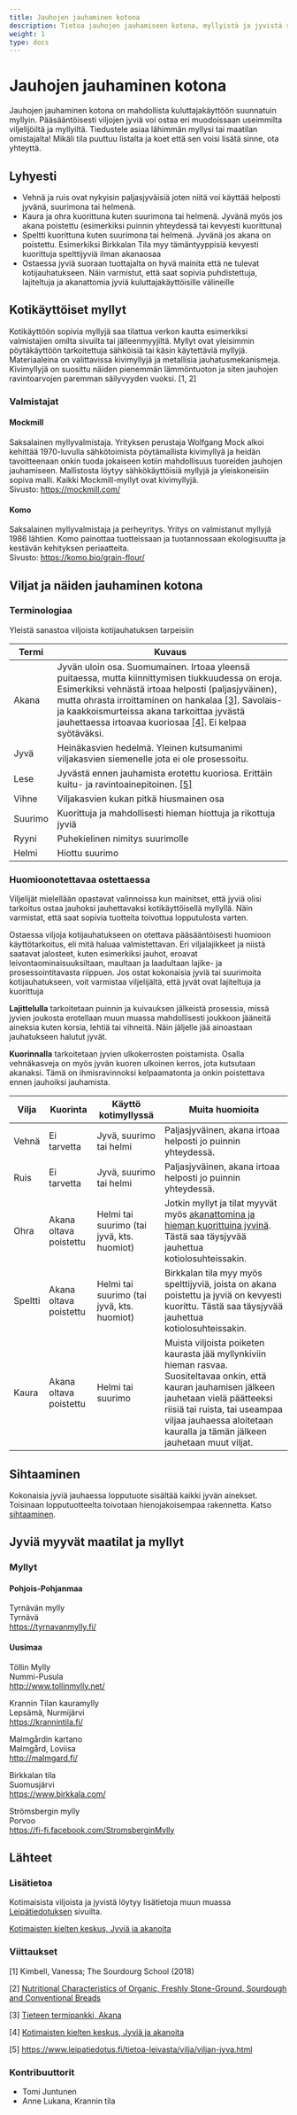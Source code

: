 ```yaml
---
title: Jauhojen jauhaminen kotona
description: Tietoa jauhojen jauhamiseen kotona, myllyistä ja jyvistä sekä niiden hankinnasta. 
weight: 1
type: docs
---
```


# Jauhojen jauhaminen kotona

Jauhojen jauhaminen kotona on mahdollista kuluttajakäyttöön suunnatuin myllyin.
Pääsääntöisesti viljojen jyviä voi ostaa eri muodoissaan useimmilta
viljelijöiltä ja myllyiltä. Tiedustele asiaa lähimmän myllysi tai maatilan
omistajalta! Mikäli tila puuttuu listalta ja koet että sen voisi lisätä sinne,
ota yhteyttä.

## Lyhyesti

* Vehnä ja ruis ovat nykyisin paljasjyväisiä joten niitä voi käyttää helposti jyvänä, suurimona tai helmenä.
* Kaura ja ohra kuorittuna kuten suurimona tai helmenä. Jyvänä myös jos akana 
poistettu (esimerkiksi puinnin yhteydessä tai kevyesti kuorittuna)
* Speltti kuorittuna kuten suurimona tai helmenä. Jyvänä jos akana on poistettu.
Esimerkiksi Birkkalan Tila myy tämäntyyppisiä kevyesti kuorittuja spelttijyviä ilman akanaosaa
* Ostaessa jyviä suoraan tuottajalta on hyvä mainita että ne tulevat
kotijauhatukseen. Näin varmistut, että saat sopivia puhdistettuja, lajiteltuja ja akanattomia jyviä
kuluttajakäyttöisille välineille

## Kotikäyttöiset myllyt

Kotikäyttöön sopivia myllyjä saa tilattua verkon kautta esimerkiksi valmistajien
omilta sivuilta tai jälleenmyyjiltä. Myllyt ovat yleisimmin pöytäkäyttöön
tarkoitettuja sähköisiä tai käsin käytettäviä myllyjä. Materiaaleina on
valittavissa kivimyllyjä ja metallisia jauhatusmekanismeja. Kivimyllyjä on
suosittu näiden pienemmän lämmöntuoton ja siten jauhojen ravintoarvojen
paremman säilyvyyden vuoksi. [1, 2]

### Valmistajat

#### Mockmill

Saksalainen myllyvalmistaja. Yrityksen perustaja Wolfgang Mock alkoi kehittää 1970-luvulla
sähkötoimista pöytämallista kivimyllyä ja heidän tavoitteenaan onkin tuoda jokaiseen
kotiin mahdollisuus tuoreiden jauhojen jauhamiseen. Mallistosta löytyy 
sähkökäyttöisiä myllyjä ja yleiskoneisiin sopiva malli. 
Kaikki Mockmill-myllyt ovat kivimyllyjä.\
Sivusto: https://mockmill.com/

#### Komo

Saksalainen myllyvalmistaja ja perheyritys. Yritys on valmistanut myllyjä 1986 lähtien.
Komo painottaa tuotteissaan ja tuotannossaan ekologisuutta ja kestävän kehityksen 
periaatteita.\
Sivusto: https://komo.bio/grain-flour/

## Viljat ja näiden jauhaminen kotona

### Terminologiaa

Yleistä sanastoa viljoista kotijauhatuksen tarpeisiin

|Termi|Kuvaus|
|-|-|
|Akana|Jyvän uloin osa. Suomumainen. Irtoaa yleensä puitaessa, mutta kiinnittymisen tiukkuudessa on eroja. Esimerkiksi vehnästä irtoaa helposti (paljasjyväinen), mutta ohrasta irroittaminen on hankalaa [[3]](#lähteet). Savolais- ja kaakkoismurteissa akana tarkoittaa jyvästä jauhettaessa irtoavaa kuoriosaa [[4]](#lähteet). Ei kelpaa syötäväksi.|
|Jyvä|Heinäkasvien hedelmä. Yleinen kutsumanimi viljakasvien siemenelle jota ei ole prosessoitu.|
|Lese|Jyvästä ennen jauhamista erotettu kuoriosa. Erittäin kuitu- ja ravintoainepitoinen. [[5]](#lähteet)|
|Vihne|Viljakasvien kukan pitkä hiusmainen osa|
|Suurimo|Kuorittuja ja mahdollisesti hieman hiottuja ja rikottuja jyviä|
|Ryyni|Puhekielinen nimitys suurimolle|
|Helmi|Hiottu suurimo|

### Huomioonotettavaa ostettaessa

Viljelijät mielellään opastavat valinnoissa kun mainitset, että jyviä olisi tarkoitus
ostaa jauhoksi jauhettavaksi kotikäyttöisellä myllyllä. Näin varmistat, että saat
sopivia tuotteita toivottua lopputulosta varten.

Ostaessa viljoja kotijauhatukseen on otettava pääsääntöisesti huomioon käyttötarkoitus,
eli mitä haluaa valmistettavan. Eri viljalajikkeet ja niistä saatavat jalosteet,
kuten esimerkiksi jauhot, eroavat leivontaominaisuuksiltaan, maultaan ja laadultaan
lajike- ja prosessointitavasta riippuen. Jos ostat kokonaisia jyviä tai suurimoita
kotijauhatukseen, voit varmistaa viljelijältä, että jyvät ovat lajiteltuja ja kuorittuja

**Lajittelulla** tarkoitetaan puinnin ja kuivauksen jälkeistä prosessia, missä jyvien
joukosta erotellaan muun muassa mahdollisesti joukkoon jääneitä aineksia kuten korsia,
lehtiä tai vihneitä. Näin jäljelle jää ainoastaan jauhatukseen halutut jyvät.

**Kuorinnalla** tarkoitetaan jyvien ulkokerrosten poistamista. Osalla vehnäkasveja on
myös jyvän kuoren ulkoinen kerros, jota kutsutaan akanaksi. Tämä on
ihmisravinnoksi kelpaamatonta ja onkin poistettava ennen jauhoiksi jauhamista.

|Vilja|Kuorinta|Käyttö kotimyllyssä|Muita huomioita|
|-|-|-|-|
|Vehnä|Ei tarvetta|Jyvä, suurimo tai helmi|Paljasjyväinen, akana irtoaa helposti jo puinnin yhteydessä.|
|Ruis|Ei tarvetta|Jyvä, suurimo tai helmi|Paljasjyväinen, akana irtoaa helposti jo puinnin yhteydessä.|
|Ohra|Akana oltava poistettu|Helmi tai suurimo (tai jyvä, kts. huomiot)|Jotkin myllyt ja tilat myyvät myös [akanattomina ja hieman kuorittuina jyvinä](#terminologiaa). Tästä saa täysjyvää jauhettua kotiolosuhteissakin.|
|Speltti|Akana oltava poistettu|Helmi tai suurimo (tai jyvä, kts. huomiot)|Birkkalan tila myy myös spelttijyviä, joista on akana poistettu ja jyviä on kevyesti kuorittu. Tästä saa täysjyvää jauhettua kotiolosuhteissakin.|
|Kaura|Akana oltava poistettu|Helmi tai suurimo|Muista viljoista poiketen kaurasta jää myllynkiviin hieman rasvaa. Suositeltavaa onkin, että kauran jauhamisen jälkeen jauhetaan vielä päätteeksi riisiä tai ruista, tai useampaa viljaa jauhaessa aloitetaan kauralla ja tämän jälkeen jauhetaan muut viljat.|

## Sihtaaminen

Kokonaisia jyviä jauhaessa lopputuote sisältää kaikki jyvän ainekset.
Toisinaan lopputuotteelta toivotaan hienojakoisempaa rakennetta. Katso [sihtaaminen](/docs/jauhot/sihtaaminen).

## Jyviä myyvät maatilat ja myllyt

### Myllyt

#### Pohjois-Pohjanmaa

Tyrnävän mylly\
Tyrnävä\
https://tyrnavanmylly.fi/

#### Uusimaa

Töllin Mylly\
Nummi-Pusula\
http://www.tollinmylly.net/

Krannin Tilan kauramylly\
Lepsämä, Nurmijärvi\
https://krannintila.fi/

Malmgårdin kartano\
Malmgård, Loviisa\
http://malmgard.fi/

Birkkalan tila\
Suomusjärvi\
https://www.birkkala.com/

Strömsbergin mylly\
Porvoo\
https://fi-fi.facebook.com/StromsberginMylly

## Lähteet

### Lisätietoa

Kotimaisista viljoista ja jyvistä löytyy lisätietoja muun muassa 
[Leipätiedotuksen](https://www.leipatiedotus.fi/tietoa-leivasta/vilja/kotimaiset-viljat.html) sivuilta.

[Kotimaisten kielten keskus, Jyviä ja akanoita](https://www.kotus.fi/nyt/kolumnit_artikkelit_ja_esitelmat/kieli-ikkuna_%281996_2010%29/jyvia_ja_akanoita)

### Viittaukset

[1] Kimbell, Vanessa; The Sourdourg School (2018)

[2] [Nutritional Characteristics of Organic, Freshly Stone-Ground, Sourdough and Conventional Breads](http://eap.mcgill.ca/publications/EAP35.htm)

[3] [Tieteen termipankki, Akana](https://tieteentermipankki.fi/wiki/Kasvitiede:akana)

[4] [Kotimaisten kielten keskus, Jyviä ja akanoita](https://www.kotus.fi/nyt/kolumnit_artikkelit_ja_esitelmat/kieli-ikkuna_%281996_2010%29/jyvia_ja_akanoita)

[5] https://www.leipatiedotus.fi/tietoa-leivasta/vilja/viljan-jyva.html

### Kontribuuttorit

* Tomi Juntunen
* Anne Lukana, Krannin tila
